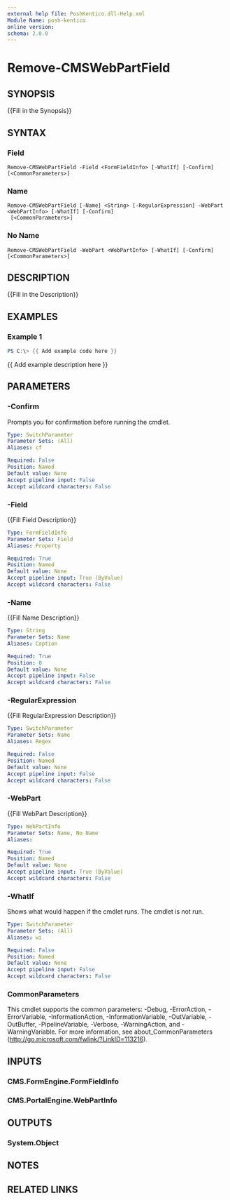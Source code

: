 ```yaml
---
external help file: PoshKentico.dll-Help.xml
Module Name: posh-kentico
online version:
schema: 2.0.0
---
```


# Remove-CMSWebPartField

## SYNOPSIS
{{Fill in the Synopsis}}

## SYNTAX

### Field
```
Remove-CMSWebPartField -Field <FormFieldInfo> [-WhatIf] [-Confirm] [<CommonParameters>]
```

### Name
```
Remove-CMSWebPartField [-Name] <String> [-RegularExpression] -WebPart <WebPartInfo> [-WhatIf] [-Confirm]
 [<CommonParameters>]
```

### No Name
```
Remove-CMSWebPartField -WebPart <WebPartInfo> [-WhatIf] [-Confirm] [<CommonParameters>]
```

## DESCRIPTION
{{Fill in the Description}}

## EXAMPLES

### Example 1
```powershell
PS C:\> {{ Add example code here }}
```

{{ Add example description here }}

## PARAMETERS

### -Confirm
Prompts you for confirmation before running the cmdlet.

```yaml
Type: SwitchParameter
Parameter Sets: (All)
Aliases: cf

Required: False
Position: Named
Default value: None
Accept pipeline input: False
Accept wildcard characters: False
```

### -Field
{{Fill Field Description}}

```yaml
Type: FormFieldInfo
Parameter Sets: Field
Aliases: Property

Required: True
Position: Named
Default value: None
Accept pipeline input: True (ByValue)
Accept wildcard characters: False
```

### -Name
{{Fill Name Description}}

```yaml
Type: String
Parameter Sets: Name
Aliases: Caption

Required: True
Position: 0
Default value: None
Accept pipeline input: False
Accept wildcard characters: False
```

### -RegularExpression
{{Fill RegularExpression Description}}

```yaml
Type: SwitchParameter
Parameter Sets: Name
Aliases: Regex

Required: False
Position: Named
Default value: None
Accept pipeline input: False
Accept wildcard characters: False
```

### -WebPart
{{Fill WebPart Description}}

```yaml
Type: WebPartInfo
Parameter Sets: Name, No Name
Aliases:

Required: True
Position: Named
Default value: None
Accept pipeline input: True (ByValue)
Accept wildcard characters: False
```

### -WhatIf
Shows what would happen if the cmdlet runs.
The cmdlet is not run.

```yaml
Type: SwitchParameter
Parameter Sets: (All)
Aliases: wi

Required: False
Position: Named
Default value: None
Accept pipeline input: False
Accept wildcard characters: False
```

### CommonParameters
This cmdlet supports the common parameters: -Debug, -ErrorAction, -ErrorVariable, -InformationAction, -InformationVariable, -OutVariable, -OutBuffer, -PipelineVariable, -Verbose, -WarningAction, and -WarningVariable.
For more information, see about_CommonParameters (http://go.microsoft.com/fwlink/?LinkID=113216).

## INPUTS

### CMS.FormEngine.FormFieldInfo

### CMS.PortalEngine.WebPartInfo

## OUTPUTS

### System.Object
## NOTES

## RELATED LINKS
